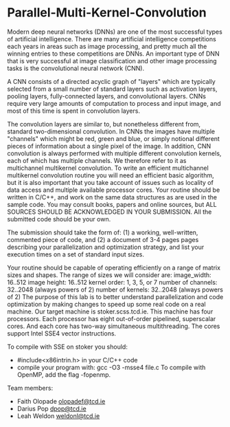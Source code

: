 # Parallel-Multi-Kernel-Convolution

Modern deep neural networks (DNNs) are one of the most successful types of artificial intelligence. There are many artificial intelligence competitions each years in areas such as image  processing, and pretty much all the winning entries to these
competitions are DNNs. An important type of DNN that is very successful at image classification and other image processing tasks is the convolutional neural network (CNN).

A CNN consists of a directed acyclic graph of "layers" which are typically selected from a small number of standard layers such as activation layers, pooling layers, fully-connected  layers, and convolutional layers. CNNs require very large
amounts of computation to process and input image, and most of this time is spent in convolution layers.

The convolution layers are similar to, but nonetheless different from, standard two-dimensional convolution. In CNNs the images have multiple  "channels" which might be red, green and blue, or simply notional different pieces of information about a single pixel of the image.  In addition, CNN convolution is always performed with multiple different convolution kernels, each of which has multiple channels. We therefore refer to it as multichannel multikernel convolution.
To write an efficient multichannel multikernel convolution routine you  will need an efficient basic algorithm, but it is also important that you take account of issues such as locality of data access and multiple available processor cores.
Your routine should be written in C/C++, and work on the same data  structures as are used in the sample code. You may consult books, papers and online sources, but ALL SOURCES SHOULD BE ACKNOWLEDGED IN YOUR SUBMISSION. All the submitted code should be your own.

The submission should take the form of:
(1) a working, well-written, commented piece of code, and
(2) a document of 3-4 pages pages describing your parallelization and optimization strategy, and list your execution times on a set of standard input sizes.
 
Your routine should be capable of operating efficiently on a range of matrix sizes and shapes. The range of sizes we will consider are:
image_width: 16..512
image height: 16..512
kernel order: 1, 3, 5, or 7
number of channels: 32..2048 (always powers of 2)
number of kernels: 32..2048 (always powers of 2)
The purpose of this lab is to better understand parallelization and code optimization by making changes to speed up some real code on a real machine. Our target machine is stoker.scss.tcd.ie. This machine has four processors.  Each processor has eight out-of-order pipelined, superscalar cores.  And each core has two-way simultaneous multithreading. The cores support Intel SSE4 vector instructions.

To compile with SSE on stoker you should:
- #include<x86intrin.h> in your C/C++ code
- compile your program with: gcc -O3 -msse4 file.c
To compile with OpenMP, add the flag -fopenmp.


Team members:
- Faith Olopade <olopadef@tcd.ie> 
- Darius Pop    <dpop@tcd.ie>     
- Leah Weldon   <weldonl@tcd.ie>  
